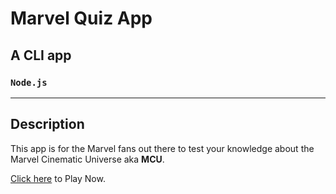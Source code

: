 # **Marvel Quiz App**
## A CLI app
### `Node.js`
---
## Description
This app is for the Marvel fans out there to test your knowledge about the Marvel Cinematic Universe aka **MCU**.

[Click here](https://repl.it/@vikasvk1997/p2#index.js) to Play Now.
